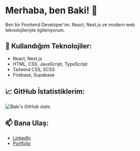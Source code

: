 # Merhaba, ben Baki! 👋

Ben bir Frontend Developer'ım. React, Next.js ve modern web teknolojileriyle ilgileniyorum.

## 🚀 Kullandığım Teknolojiler:
- React, Next.js
- HTML, CSS, JavaScript, TypeScript
- Tailwind CSS, SCSS
- Firebase, Supabase

## 📈 GitHub İstatistiklerim:
![Baki's GitHub stats](https://github-readme-stats.vercel.app/api?username=bakicaglayan&show_icons=true&theme=radical)

## 📫 Bana Ulaş:
- [LinkedIn]([https://linkedin.com/in/bakicaglayan](https://www.linkedin.com/in/muhammed-baki-%C3%A7a%C4%9Flayan-a2110128b/))
- [Portfolio]([https://bakicaglayan.dev](https://www.muhammedbakicaglayan.com.tr))
